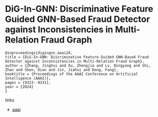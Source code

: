 # DiG-In-GNN: Discriminative Feature Guided GNN-Based Fraud Detector against Inconsistencies in Multi-Relation Fraud Graph

```
@inproceedings{digingnn_aaai24,
title = {DiG-In-GNN: Discriminative Feature Guided GNN-Based Fraud Detector against Inconsistencies in Multi-Relation Fraud Graph},
author = {Zhang, Jinghui and Xu, Zhengjia and Lv, Dingyang and Shi, Zhan and Shen, Dian and Jin, Jiahui and Dong, Fang},
booktitle = {Proceedings of the AAAI Conference on Artificial Intelligence (AAAI)},
pages = {9323--9331},
year = {2024}
}
```

links
- [aaai](https://ojs.aaai.org/index.php/AAAI/article/view/28785)
